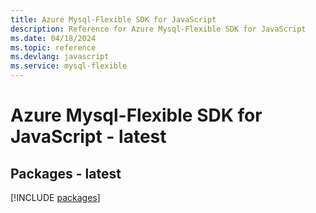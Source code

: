 ```yaml
---
title: Azure Mysql-Flexible SDK for JavaScript
description: Reference for Azure Mysql-Flexible SDK for JavaScript
ms.date: 04/18/2024
ms.topic: reference
ms.devlang: javascript
ms.service: mysql-flexible
---
```

# Azure Mysql-Flexible SDK for JavaScript - latest
## Packages - latest
[!INCLUDE [packages](mysql-flexible-index.md)]